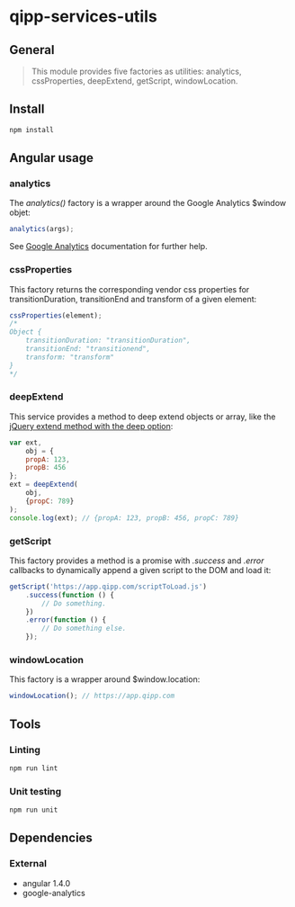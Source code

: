# qipp-services-utils

## General

> This module provides five factories as utilities: analytics, cssProperties,
> deepExtend, getScript, windowLocation.

## Install

```bash
npm install
```

## Angular usage

### analytics

The *analytics()* factory is a wrapper around the Google Analytics $window objet:

```javascript
analytics(args);
```

See [Google Analytics](https://developers.google.com/analytics/?hl=en)
documentation for further help.

### cssProperties

This factory returns the corresponding vendor css properties for
transitionDuration, transitionEnd and transform of a given element:

```javascript
cssProperties(element);
/*
Object {
    transitionDuration: "transitionDuration",
    transitionEnd: "transitionend",
    transform: "transform"
}
*/
```

### deepExtend

This service provides a method to deep extend objects or array, like the [jQuery
extend method with the deep option](http://api.jquery.com/jquery.extend):

```javascript
var ext,
    obj = {
    propA: 123,
    propB: 456
};
ext = deepExtend(
    obj,
    {propC: 789}
);
console.log(ext); // {propA: 123, propB: 456, propC: 789}
```

### getScript

This factory provides a method is a promise with *.success* and *.error*
callbacks to dynamically append a given script to the DOM and load it:

```javascript
getScript('https://app.qipp.com/scriptToLoad.js')
    .success(function () {
        // Do something.
    })
    .error(function () {
        // Do something else.
    });
```

### windowLocation

This factory is a wrapper around $window.location:

```javascript
windowLocation(); // https://app.qipp.com
```

## Tools

### Linting

```bash
npm run lint
```

### Unit testing

```bash
npm run unit
```

## Dependencies

### External

* angular 1.4.0
* google-analytics
